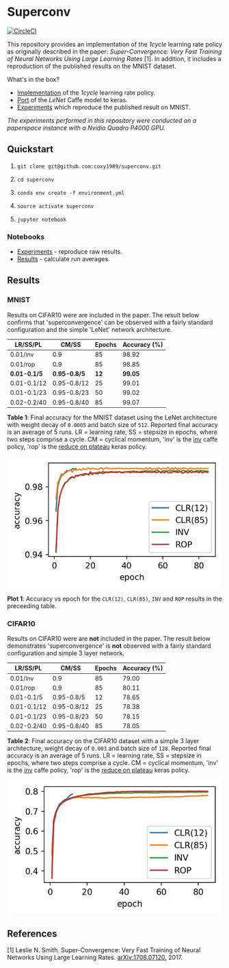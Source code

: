 # Superconv

[![CircleCI](https://circleci.com/gh/coxy1989/superconv.svg?style=svg)](https://circleci.com/gh/coxy1989/superconv)

This repository provides an implementation of the *1cycle* learning rate policy as originally described in the paper: *Super-Convergence: Very Fast Training of Neural Networks Using Large Learning Rates* [1]. In addition, it includes a reproduction of the published results on the MNIST dataset.

What's in the box?

- [Implementation](https://github.com/coxy1989/superconv/blob/master/modules/callbacks.py) of the *1cycle* learning rate policy.
- [Port](https://github.com/coxy1989/superconv/blob/master/modules/model.py) of the *LeNet* Caffe model to keras.
- [Experiments](https://nbviewer.jupyter.org/github/coxy1989/superconv/tree/master/experiments/) which reproduce the published result on MNIST.

*The experiments performed in this repository were conducted on a paperspace instance with a Nvidia Quadro P4000 GPU.*

## Quickstart

1. `git clone git@github.com:coxy1989/superconv.git`

2. `cd superconv` 

3. `conda env create -f environment.yml`

3. `source activate superconv`

4. `jupyter notebook`

### Notebooks

- [Experiments](https://nbviewer.jupyter.org/github/coxy1989/superconv/tree/master/experiments/) - reproduce raw results.
- [Results](https://nbviewer.jupyter.org/github/coxy1989/superconv/blob/master/results/results.ipynb) - calculate run averages.

## Results

### MNIST

Results on CIFAR10 were are included in the paper. The result below confirms that 'superconvergence' can be observed with a fairly standard configuration and the simple 'LeNet' network architecture.

|  LR/SS/PL |  CM/SS | Epochs  | Accuracy (%)  |
|---|---|---|---|
| 0.01/inv  | 0.9  |  85 | 98.92  |
| 0.01/rop  | 0.9  |  85 | 98.85  | 
| **0.01-0.1/5**  | **0.95-0.8/5**  | **12**  | **99.05**  |
| 0.01-0.1/12  | 0.95-0.8/12  | 25  | 99.01  |
| 0.01-0.1/23  | 0.95-0.8/23  | 50  | 99.02  |
| 0.02-0.2/40  | 0.95-0.8/40  | 85  | 99.07  |

**Table 1**: Final accuracy for the MNIST dataset using the LeNet architecture with weight decay of `0.0005` and batch size of `512`. Reported final accuracy is an average of 5 runs. LR = learning rate, SS = stepsize in epochs, where two steps comprise a cycle. CM = cyclical momentum, 'inv' is the [inv](https://github.com/coxy1989/superconv/blob/master/modules/callbacks.py#L44) caffe policy, 'rop' is the [reduce on plateau](https://www.tensorflow.org/api_docs/python/tf/keras/callbacks/ReduceLROnPlateau) keras policy.

![](./superconv_mnist.jpg)

**Plot 1**: Accuracy vs epoch for the `CLR(12)`, `CLR(85)`, `INV` and `ROP` results in the preceeding table. 

### CIFAR10

Results on CIFAR10 were are **not** included in the paper. The result below demonstrates 'superconvergence' is **not** observed with a fairly standard configuration and simple 3 layer network. 

|  LR/SS/PL |  CM/SS | Epochs  | Accuracy (%)  |
|---|---|---|---|
| 0.01/inv  | 0.9  |  85 | 79.00  |
| 0.01/rop  | 0.9  |  85 | 80.11  | 
| 0.01-0.1/5  | 0.95-0.8/5  | 12  | 78.65  |
| 0.01-0.1/12  | 0.95-0.8/12  | 25  | 78.38  |
| 0.01-0.1/23  | 0.95-0.8/23  | 50  | 78.15  |
| 0.02-0.2/40  | 0.95-0.8/40  | 85  | 78.05  |

**Table 2**: Final accuracy on the CIFAR10 dataset with a simple 3 layer architecture, weight decay of `0.003` and batch size of `128`. Reported final accuracy is an average of 5 runs. LR = learning rate, SS = stepsize in epochs, where two steps comprise a cycle. CM = cyclical momentum, 'inv' is the [inv](https://github.com/coxy1989/superconv/blob/master/modules/callbacks.py#L44) caffe policy, 'rop' is the [reduce on plateau](https://www.tensorflow.org/api_docs/python/tf/keras/callbacks/ReduceLROnPlateau) keras policy.

![](./superconv_cifar10.jpg)

## References

[1] Leslie N. Smith. Super-Convergence: Very Fast Training of Neural Networks Using Large Learning Rates. [arXiv:1708.07120](https://arxiv.org/pdf/1708.07120.pdf), 2017.
